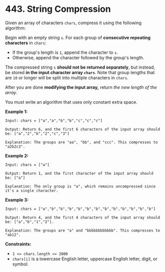 # 443. String Compression

Given an array of characters `chars`, compress it using the following algorithm:

Begin with an empty string `s`. For each group of **consecutive repeating characters** in `chars`:

*   If the group's length is `1`, append the character to `s`.
*   Otherwise, append the character followed by the group's length.

The compressed string `s` **should not be returned separately**, but instead, be stored **in the input character array `chars`**. Note that group lengths that are `10` or longer will be split into multiple characters in `chars`.

After you are done **modifying the input array,** return _the new length of the array_.

You must write an algorithm that uses only constant extra space.

**Example 1:**
```
Input: chars = ["a","a","b","b","c","c","c"]

Output: Return 6, and the first 6 characters of the input array should be: ["a","2","b","2","c","3"]

Explanation: The groups are "aa", "bb", and "ccc". This compresses to "a2b2c3".
```
**Example 2:**
```
Input: chars = ["a"]

Output: Return 1, and the first character of the input array should be: ["a"]

Explanation: The only group is "a", which remains uncompressed since it's a single character.
```
**Example 3:**
```
Input: chars = ["a","b","b","b","b","b","b","b","b","b","b","b","b"]

Output: Return 4, and the first 4 characters of the input array should be: ["a","b","1","2"].

Explanation: The groups are "a" and "bbbbbbbbbbbb". This compresses to "ab12".
```
**Constraints:**

*   `1 <= chars.length <= 2000`
*   `chars[i]` is a lowercase English letter, uppercase English letter, digit, or symbol.